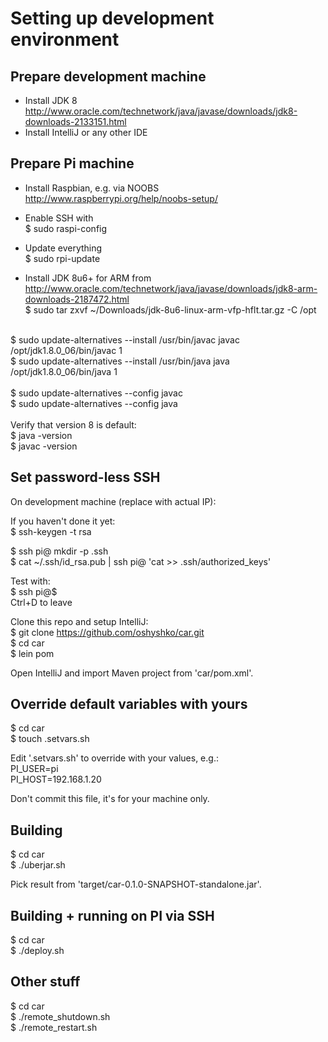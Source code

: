 Setting up development environment
==================================


Prepare development machine
---------------------------
- Install JDK 8 http://www.oracle.com/technetwork/java/javase/downloads/jdk8-downloads-2133151.html
- Install IntelliJ or any other IDE


Prepare Pi machine
------------------
- Install Raspbian, e.g. via NOOBS http://www.raspberrypi.org/help/noobs-setup/

- Enable SSH with<br>
$ sudo raspi-config

- Update everything<br>
$ sudo rpi-update

- Install JDK 8u6+ for ARM from http://www.oracle.com/technetwork/java/javase/downloads/jdk8-arm-downloads-2187472.html<br>
$ sudo tar zxvf ~/Downloads/jdk-8u6-linux-arm-vfp-hflt.tar.gz -C /opt<br>
<br>
$ sudo update-alternatives --install /usr/bin/javac javac /opt/jdk1.8.0_06/bin/javac 1<br>
$ sudo update-alternatives --install /usr/bin/java java /opt/jdk1.8.0_06/bin/java 1<br>
<br>
$ sudo update-alternatives --config javac<br>
$ sudo update-alternatives --config java<br>
<br>
Verify that version 8 is default:<br>
$ java -version<br>
$ javac -version


Set password-less SSH
---------------------
On development machine (replace <PI-HOST> with actual IP):

If you haven't done it yet:<br>
$ ssh-keygen -t rsa

$ ssh pi@<PI-HOST> mkdir -p .ssh<br>
$ cat ~/.ssh/id_rsa.pub | ssh pi@<PI-HOST> 'cat >> .ssh/authorized_keys'<br>

Test with:<br>
$ ssh pi@$<PI-HOST><br>
Ctrl+D to leave

Clone this repo and setup IntelliJ:<br>
$ git clone https://github.com/oshyshko/car.git<br>
$ cd car<br>
$ lein pom

Open IntelliJ and import Maven project from 'car/pom.xml'.


Override default variables with yours
-------------------------------------
$ cd car<br>
$ touch .setvars.sh

Edit '.setvars.sh' to override with your values, e.g.:<br>
PI_USER=pi<br>
PI_HOST=192.168.1.20

Don't commit this file, it's for your machine only.


Building
--------
$ cd car<br>
$ ./uberjar.sh

Pick result from 'target/car-0.1.0-SNAPSHOT-standalone.jar'.


Building + running on PI via SSH
----------------------------------
$ cd car<br>
$ ./deploy.sh


Other stuff
-----------
$ cd car<br>
$ ./remote_shutdown.sh<br>
$ ./remote_restart.sh
